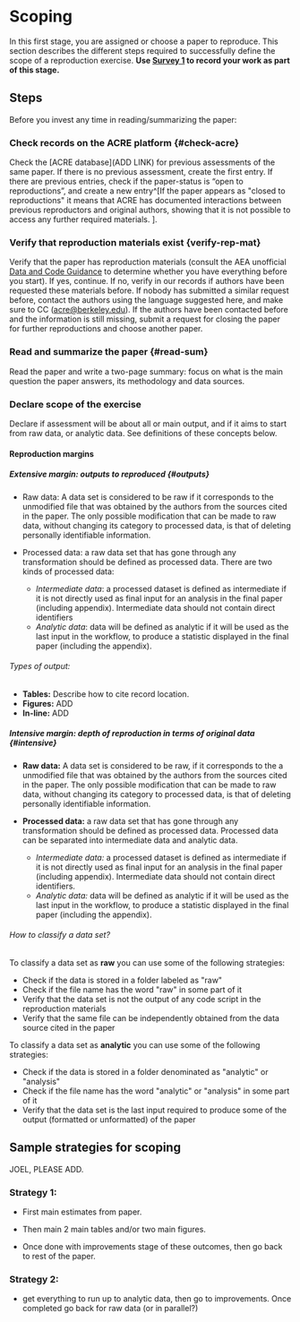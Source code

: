 # Scoping

In this first stage, you are assigned or choose a paper to reproduce. This section describes the different steps required to successfully define the scope of a reproduction exercise. **Use [Survey 1](https://berkeley.qualtrics.com/jfe/form/SV_8hLHNI6LGSYchEN) to record your work as part of this stage.**

## Steps

Before you invest any time in reading/summarizing the paper: 

### Check records on the ACRE platform {#check-acre}  

Check the [ACRE database](ADD LINK) for previous assessments of the same paper. If there is no previous assessment, create the first entry. If there are previous entries, check if the paper-status is “open to reproductions”, and create a new entry^[If the paper appears as "closed to reproductions" it means that ACRE has documented interactions between previous reproductors and original authors, showing that it is not possible to access any further required materials. ].   

### Verify that reproduction materials exist  {verify-rep-mat}

Verify that the paper has reproduction materials (consult the AEA unofficial [Data and Code Guidance](https://social-science-data-editors.github.io/guidance/Verification_guidance.html) to determine whether you have everything before you start). If yes, continue. If no, verify in our records if authors have been requested these materials before. If nobody has submitted a similar request before, contact the authors using the language suggested here, and make sure to CC (acre@berkeley.edu). If the authors have been contacted before and the information is still missing, submit a request for closing the paper for further reproductions and choose another paper.

### Read and summarize the paper {#read-sum}

Read the paper and write a two-page summary: focus on what is the main question the paper answers, its methodology and data sources.

### Declare scope of the exercise

Declare if assessment will be about all or main output, and if it aims to start from raw data, or analytic data. See definitions of these concepts below. 

#### Reproduction margins  

##### Extensive margin: outputs to reproduced {#outputs}  

-	Raw data: A data set is considered to be raw if it corresponds to the unmodified file that was obtained by the authors from the sources cited in the paper. The only possible modification that can be made to raw data, without changing its category to processed data, is that of deleting personally identifiable information.  

-	Processed data: a raw data set that has gone through any transformation should be defined as processed data. There are two kinds of processed data:  

     -	*Intermediate data*: a processed dataset is defined as intermediate if it is not directly used as final input for an analysis in the final paper (including appendix). Intermediate data should not contain direct identifiers  
     -	*Analytic data*: data will be defined as analytic if it will be used as the last input in the workflow, to produce a statistic displayed in the final paper (including the appendix).  
   


###### Types of output:   
  - **Tables:** Describe how to cite record location. 
  - **Figures:**  ADD   
  - **In-line:**  ADD    


##### Intensive margin: depth of reproduction in terms of original data {#intensive}

 - **Raw data:** A data set is considered to be raw, if it corresponds to the a unmodified file that was obtained by the authors from the sources cited in the paper. The only possible modification that can be made to raw data, without changing its category to processed data, is that of deleting personally identifiable information.

 - **Processed data:** a raw data set that has gone through any transformation should be defined as processed data. Processed data can be separated into intermediate data and analytic data.
      - *Intermediate data:* a processed dataset is defined as intermediate if it is not directly used as final input for an analysis in the final paper (including appendix). Intermediate data should not contain direct identifiers.
      - *Analytic data:* data will be defined as analytic if it will be used as the last input in the workflow, to produce a statistic displayed in the final paper (including the appendix).

###### How to classify a data set?
To classify a data set as **raw** you can use some of the following strategies:    

 - Check if the data is stored in a folder labeled as "raw"  
 - Check if the file name has the word "raw" in some part of it  
 - Verify that the data set is not the output of any code script in the reproduction materials  
 - Verify that the same file can be independently obtained from the data source cited in the paper  

To classify a data set as **analytic** you can use some of the following strategies:   

 - Check if the data is stored in a folder denominated as "analytic" or "analysis"  
 - Check if the file name has the word "analytic" or "analysis" in some part of it  
 - Verify that the data set is the last input required to produce some of the output (formatted or unformatted) of the paper  


## Sample strategies for scoping  

JOEL, PLEASE ADD. 

### Strategy 1: 

- First main estimates from paper.

- Then main 2 main tables and/or two main figures.

- Once done with improvements stage of these outcomes, then go back to rest of the paper.    

### Strategy 2:  

 - get everything to run up to analytic data, then go to improvements. Once completed go back for raw data (or in parallel?)  
 
 
